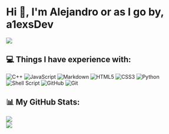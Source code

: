
<!-- ### Hi there 👋 -->

<!--
**a1exsDev/a1exsDev** is a ✨ _special_ ✨ repository because its `README.md` (this file) appears on your GitHub profile.
Here are some ideas to get you started:
- 🔭 I’m currently working on ...
- 🌱 I’m currently learning ...
- 👯 I’m looking to collaborate on ...
- 🤔 I’m looking for help with ...
- 💬 Ask me about ...
- 📫 How to reach me: ...
- 😄 Pronouns: ...
- ⚡ Fun fact: ...
-->

<!--
old
## Hi, I'm a1exsDev or Alex
 
### I'm currently learning:
- HTML & JavaScript
- CSS
- Python
- C++
I am currently working on my site and it's user interface. I am also working on another site for me and my friend called Obscure-Information[https://obscure-knowledge,github.io]
-->

# Hi 👋, I'm Alejandro or as I go by, a1exsDev

[![](https://visitcount.itsvg.in/api?id=a1exsDev&icon=5&color=1)](https://visitcount.itsvg.in)

## 💻 Things I have experience with:
![C++](https://img.shields.io/badge/c++-%2300599C.svg?style=for-the-badge&logo=c%2B%2B&logoColor=white) ![JavaScript](https://img.shields.io/badge/javascript-%23323330.svg?style=for-the-badge&logo=javascript&logoColor=%23F7DF1E) ![Markdown](https://img.shields.io/badge/markdown-%23000000.svg?style=for-the-badge&logo=markdown&logoColor=white) ![HTML5](https://img.shields.io/badge/html5-%23E34F26.svg?style=for-the-badge&logo=html5&logoColor=white) ![CSS3](https://img.shields.io/badge/css3-%231572B6.svg?style=for-the-badge&logo=css3&logoColor=white) ![Python](https://img.shields.io/badge/python-3670A0?style=for-the-badge&logo=python&logoColor=ffdd54) ![Shell Script](https://img.shields.io/badge/Bash-%23121011.svg?style=for-the-badge&logo=gnu-bash&logoColor=white) ![GitHub](https://img.shields.io/badge/github-%23121011.svg?style=for-the-badge&logo=github&logoColor=white) ![Git](https://img.shields.io/badge/git-%23F05033.svg?style=for-the-badge&logo=git&logoColor=white)
## 📊 My GitHub Stats:
![](https://github-readme-stats.vercel.app/api?username=a1exsDev&theme=vue-dark&hide_border=true&include_all_commits=true&count_private=true)<br/>
![](https://github-readme-stats.vercel.app/api/top-langs/?username=a1exsDev&theme=vue-dark&hide_border=true&include_all_commits=true&count_private=true&layout=compact)
<!-- 
#### ✍️ Random Dev Quote
![](https://quotes-github-readme.vercel.app/api?type=horizontal&theme=radical)
Proudly created with GPRM ( https://gprm.itsvg.in ) -->

